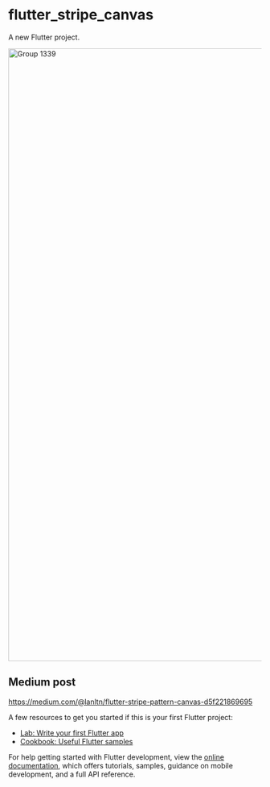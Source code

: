 # flutter_stripe_canvas

A new Flutter project.

<img width="1217" alt="Group 1339" src="https://github.com/LuuNgocLan/flutter-snippets/assets/29207172/d4c3052f-1dec-4de6-9359-8205bada1ade">

## Medium post 

https://medium.com/@lanltn/flutter-stripe-pattern-canvas-d5f221869695

A few resources to get you started if this is your first Flutter project:

- [Lab: Write your first Flutter app](https://docs.flutter.dev/get-started/codelab)
- [Cookbook: Useful Flutter samples](https://docs.flutter.dev/cookbook)

For help getting started with Flutter development, view the
[online documentation](https://docs.flutter.dev/), which offers tutorials,
samples, guidance on mobile development, and a full API reference.
